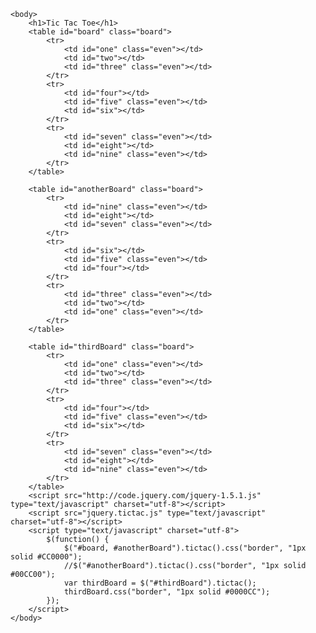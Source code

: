 <!doctype html>
<html>
    <head>
        <meta http-equiv="content-type" content="text/html; charset=utf-8">
        <title>Tic Tac Toe</title>
        <link rel="stylesheet" href="game.css" type="text/css" media="screen" charset="utf-8">
    </head>

    <body>
        <h1>Tic Tac Toe</h1>
        <table id="board" class="board">
            <tr>
                <td id="one" class="even"></td>
                <td id="two"></td>
                <td id="three" class="even"></td>
            </tr>
            <tr>
                <td id="four"></td>
                <td id="five" class="even"></td>
                <td id="six"></td>
            </tr>
            <tr>
                <td id="seven" class="even"></td>
                <td id="eight"></td>
                <td id="nine" class="even"></td>
            </tr>
        </table>

        <table id="anotherBoard" class="board">
            <tr>
                <td id="nine" class="even"></td>
                <td id="eight"></td>
                <td id="seven" class="even"></td>
            </tr>
            <tr>
                <td id="six"></td>
                <td id="five" class="even"></td>
                <td id="four"></td>
            </tr>
            <tr>
                <td id="three" class="even"></td>
                <td id="two"></td>
                <td id="one" class="even"></td>
            </tr>
        </table>

        <table id="thirdBoard" class="board">
            <tr>
                <td id="one" class="even"></td>
                <td id="two"></td>
                <td id="three" class="even"></td>
            </tr>
            <tr>
                <td id="four"></td>
                <td id="five" class="even"></td>
                <td id="six"></td>
            </tr>
            <tr>
                <td id="seven" class="even"></td>
                <td id="eight"></td>
                <td id="nine" class="even"></td>
            </tr>
        </table>
        <script src="http://code.jquery.com/jquery-1.5.1.js" type="text/javascript" charset="utf-8"></script>
        <script src="jquery.tictac.js" type="text/javascript" charset="utf-8"></script>
        <script type="text/javascript" charset="utf-8">
            $(function() {
                $("#board, #anotherBoard").tictac().css("border", "1px solid #CC0000");
                //$("#anotherBoard").tictac().css("border", "1px solid #00CC00");
                var thirdBoard = $("#thirdBoard").tictac();
                thirdBoard.css("border", "1px solid #0000CC");
            });
        </script>
    </body>
</html>
